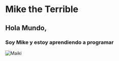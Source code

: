 # Mike the Terrible
##  Hola Mundo, 
### Soy Mike y estoy aprendiendo a programar
![Maiki](https://i.scdn.co/image/ab6761610000e5ebbe251f4f3901c5887569dd7a)